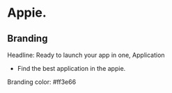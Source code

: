 # Appie.

## Branding

Headline: Ready to launch your app in one, Application

- Find the best application in the appie.

Branding color: #ff3e66
